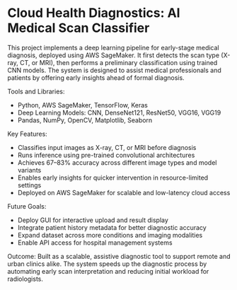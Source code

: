 # Cloud Health Diagnostics: AI Medical Scan Classifier
This project implements a deep learning pipeline for early-stage medical diagnosis, deployed using AWS SageMaker. It first detects the scan type (X-ray, CT, or MRI), then performs a preliminary classification using trained CNN models. The system is designed to assist medical professionals and patients by offering early insights ahead of formal diagnosis.

Tools and Libraries:
- Python, AWS SageMaker, TensorFlow, Keras
- Deep Learning Models: CNN, DenseNet121, ResNet50, VGG16, VGG19
- Pandas, NumPy, OpenCV, Matplotlib, Seaborn

Key Features:
- Classifies input images as X-ray, CT, or MRI before diagnosis
- Runs inference using pre-trained convolutional architectures
- Achieves 67–83% accuracy across different image types and model variants
- Enables early insights for quicker intervention in resource-limited settings
- Deployed on AWS SageMaker for scalable and low-latency cloud access

Future Goals:
- Deploy GUI for interactive upload and result display
- Integrate patient history metadata for better diagnostic accuracy
- Expand dataset across more conditions and imaging modalities
- Enable API access for hospital management systems

Outcome:
Built as a scalable, assistive diagnostic tool to support remote and urban clinics alike. The system speeds up the diagnostic process by automating early scan interpretation and reducing initial workload for radiologists.
